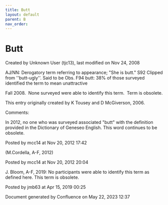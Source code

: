 ```yaml
---
title: Butt
layout: default
parent: B
nav_order:
---
```


# Butt

Created by  Unknown User (tjc13), last modified on Nov 24, 2008

AJ/NN: Derogatory term referring to appearance; &quot;She is butt.&quot; S92 Clipped from ''butt-ugly''. Said to be Obs. F94 butt: 38% of those surveyed identified the term to mean unattractive

Fall 2008.  None surveyed were able to identify this term.  Term is obsolete.

This entry originally created by K Tousey and D McGiverson, 2006.

Comments:

In 2012, no one who was surveyed associated &quot;butt&quot; with the definition provided in the Dictionary of Geneseo English. This word continues to be obsolete. 

Posted by mcc14 at Nov 20, 2012 17:42

(M.Cordella, A-F, 2012)

Posted by mcc14 at Nov 20, 2012 20:04

J. Bloom, A-F, 2019: No participants were able to identify this term as defined here. This term is obsolete. 

Posted by jmb63 at Apr 15, 2019 00:25

Document generated by Confluence on May 22, 2023 12:37



